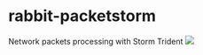# rabbit-packetstorm
Network packets processing with Storm Trident
![](https://github.com/bhnedo/rabbit-packetstorm/rabbit-packetstorm.png)


